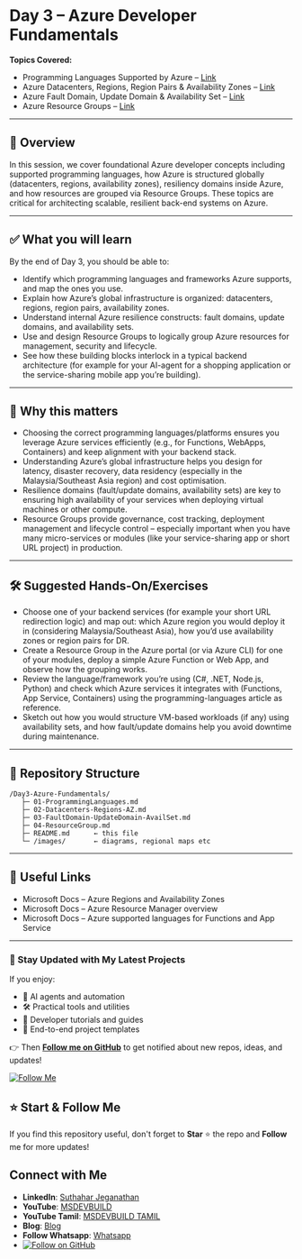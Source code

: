 
# Day 3 – Azure Developer Fundamentals

**Topics Covered:**

* Programming Languages Supported by Azure – [Link](https://github.com/jssuthahar/Article/blob/main/AZURE/Dev/01%20Programming%20Languages%20Supported%20by%20Azure.md)
* Azure Datacenters, Regions, Region Pairs & Availability Zones – [Link](https://github.com/jssuthahar/Article/blob/main/AZURE/Dev/02%20Azure%20Datacenters%2C%20Regions%2C%20Region%20Pairs%20%26%20Availability%20Zones.md)
* Azure Fault Domain, Update Domain & Availability Set – [Link](https://github.com/jssuthahar/Article/blob/main/AZURE/Dev/03%20Azure%20Fault%20Domain%2C%20Update%20Domain%20%26%20Availability%20Set.md)
* Azure Resource Groups – [Link](https://github.com/jssuthahar/Article/blob/main/AZURE/Dev/04%20Azure%20Resource%20Group.md)

---

## 📘 Overview

In this session, we cover foundational Azure developer concepts including supported programming languages, how Azure is structured globally (datacenters, regions, availability zones), resiliency domains inside Azure, and how resources are grouped via Resource Groups. These topics are critical for architecting scalable, resilient back-end systems on Azure.

---

## ✅ What you will learn

By the end of Day 3, you should be able to:

* Identify which programming languages and frameworks Azure supports, and map the ones you use.
* Explain how Azure’s global infrastructure is organized: datacenters, regions, region pairs, availability zones.
* Understand internal Azure resilience constructs: fault domains, update domains, and availability sets.
* Use and design Resource Groups to logically group Azure resources for management, security and lifecycle.
* See how these building blocks interlock in a typical backend architecture (for example for your AI-agent for a shopping application or the service-sharing mobile app you’re building).

---

## 🧠 Why this matters

* Choosing the correct programming languages/platforms ensures you leverage Azure services efficiently (e.g., for Functions, WebApps, Containers) and keep alignment with your backend stack.
* Understanding Azure’s global infrastructure helps you design for latency, disaster recovery, data residency (especially in the Malaysia/Southeast Asia region) and cost optimisation.
* Resilience domains (fault/update domains, availability sets) are key to ensuring high availability of your services when deploying virtual machines or other compute.
* Resource Groups provide governance, cost tracking, deployment management and lifecycle control – especially important when you have many micro-services or modules (like your service-sharing app or short URL project) in production.

---

## 🛠 Suggested Hands-On/Exercises

* Choose one of your backend services (for example your short URL redirection logic) and map out: which Azure region you would deploy it in (considering Malaysia/Southeast Asia), how you’d use availability zones or region pairs for DR.
* Create a Resource Group in the Azure portal (or via Azure CLI) for one of your modules, deploy a simple Azure Function or Web App, and observe how the grouping works.
* Review the language/framework you’re using (C#, .NET, Node.js, Python) and check which Azure services it integrates with (Functions, App Service, Containers) using the programming-languages article as reference.
* Sketch out how you would structure VM-based workloads (if any) using availability sets, and how fault/update domains help you avoid downtime during maintenance.

---

## 📁 Repository Structure

```
/Day3-Azure-Fundamentals/
   ├─ 01-ProgrammingLanguages.md
   ├─ 02-Datacenters-Regions-AZ.md
   ├─ 03-FaultDomain-UpdateDomain-AvailSet.md
   ├─ 04-ResourceGroup.md
   ├─ README.md      ← this file
   └─ /images/       ← diagrams, regional maps etc
```

---

## 🔗 Useful Links

* Microsoft Docs – Azure Regions and Availability Zones
* Microsoft Docs – Azure Resource Manager overview
* Microsoft Docs – Azure supported languages for Functions and App Service

---

### 🔔 Stay Updated with My Latest Projects

If you enjoy:
- 🧠 AI agents and automation
- 🛠️ Practical tools and utilities
- 📘 Developer tutorials and guides
- 🚀 End-to-end project templates

👉 Then **[Follow me on GitHub](https://github.com/jssuthahar)** to get notified about new repos, ideas, and updates!

[![Follow Me](https://img.shields.io/github/followers/jssuthahar?label=Follow&style=social)](https://github.com/jssuthahar)

## ⭐ Start & Follow Me
If you find this repository useful, don't forget to **Star** ⭐ the repo and **Follow** me for more updates!

 ## Connect with Me
- **LinkedIn**: [Suthahar Jeganathan](https://www.linkedin.com/in/jssuthahar/)
- **YouTube**: [MSDEVBUILD](https://www.youtube.com/@MSDEVBUILD)
- **YouTube Tamil**: [MSDEVBUILD TAMIL](https://www.youtube.com/@MSDEVBUILDTamil)
- **Blog**: [Blog](https://www.msdevbuild.com/)
- **Follow Whatsapp**: [Whatsapp](https://www.whatsapp.com/channel/0029Va5j2rHEFeXcTlUhQB0J)
- [![Follow on GitHub](https://img.shields.io/github/followers/jssuthahar?label=Follow&style=social)](https://github.com/jssuthahar)
